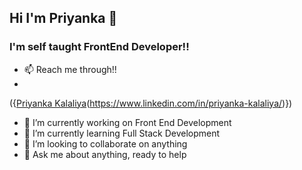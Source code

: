 ## Hi I'm Priyanka 👋

### I'm self taught FrontEnd Developer!!
- 📫 Reach me through!! 
- 
({[Priyanka Kalaliya](https://img.shields.io/badge/LinkedIn-0077B5?style=for-the-badge&logo=linkedin&logoColor=white)(https://www.linkedin.com/in/priyanka-kalaliya/)})
- 🔭 I’m currently working on Front End Development
- 🌱 I’m currently learning Full Stack Development
- 👯 I’m looking to collaborate on anything
- 💬 Ask me about anything, ready to help
 
